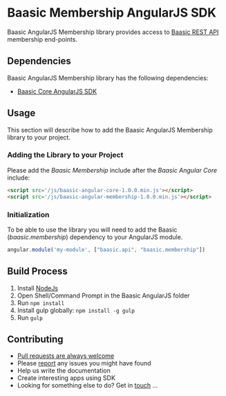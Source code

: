 # Baasic Membership AngularJS SDK

Baasic AngularJS Membership library provides access to [Baasic REST API](http://dev.baasic.com/api/reference/home) membership end-points.

## Dependencies

Baasic AngularJS Membership library has the following dependencies:

* [Baasic Core AngularJS SDK](../../../baasic-sdk-angularjs-core)

## Usage

This section will describe how to add the Baasic AngularJS Membership library to your project.

### Adding the Library to your Project

Please add the _Baasic Membership_ include after the _Baasic Angular Core_ include:

```html
<script src='/js/baasic-angular-core-1.0.0.min.js'></script>
<script src='/js/baasic-angular-membership-1.0.0.min.js'></script>
```

### Initialization

To be able to use the library you will need to add the Baasic (_baasic.membership_) dependency to your AngularJS module.

```javascript
angular.module('my-module', ["baasic.api", "baasic.membership"])
```

## Build Process

1. Install [NodeJs](http://nodejs.org/download/)
2. Open Shell/Command Prompt in the Baasic AngularJS folder
3. Run `npm install`
4. Install gulp globally: `npm install -g gulp`
5. Run `gulp`

## Contributing

* [Pull requests are always welcome](../../../baasic-sdk-angularjs-membership/pulls)
* Please [report](../../../baasic-sdk-angularjs-membership/issues) any issues you might  have found
* Help us write the documentation
* Create interesting apps using SDK
* Looking for something else to do? Get in <u>touch</u> ...

